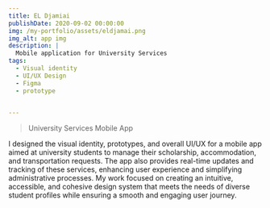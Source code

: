 ```yaml
---
title: EL Djamiai
publishDate: 2020-09-02 00:00:00
img: /my-portfolio/assets/eldjamai.png
img_alt: app img
description: |
  Mobile application for University Services
tags:
  - Visual identity
  - UI/UX Design
  - Figma
  - prototype

 
---
```




> University Services Mobile App

I designed the visual identity, prototypes, and overall UI/UX for a mobile app aimed at university students to manage their scholarship, accommodation, and transportation requests. The app also provides real-time updates and tracking of these services, enhancing user experience and simplifying administrative processes. My work focused on creating an intuitive, accessible, and cohesive design system that meets the needs of diverse student profiles while ensuring a smooth and engaging user journey.



